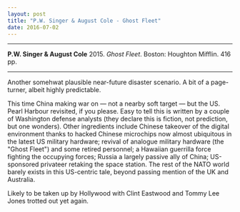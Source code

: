 ```yaml
---
layout: post
title: "P.W. Singer & August Cole - Ghost Fleet"
date: 2016-07-02
---
```


***
<b>P.W. Singer & August Cole</b> 2015. _Ghost Fleet_.  Boston: Houghton Mifflin. 416 pp.

***

Another somehwat plausible near-future disaster scenario.  A bit of a page-turner, albeit highly predictable.  

This time China making war on &mdash; not a nearby soft target &mdash; but the US. Pearl Harbour revisited, if you please.   Easy to tell this is written by a couple of Washington defense analysts (they declare this is fiction, not prediction, but one wonders).  Other ingredients include Chinese takeover of the digital environment thanks to hacked Chinese microchips now almost ubiquitous in the latest US military hardware; revival of analogue military hardware (the "Ghost Fleet") and some retired personnel; a Hawaiian guerrilla force fighting the occupying forces; Russia a largely passive ally of China; US-sponsored privateer retaking the space station.  The rest of the NATO world barely exists in this US-centric tale, beyond passing mention of the UK and Australia. 

Likely to be taken up by Hollywood with Clint Eastwood and Tommy Lee Jones trotted out yet again.

